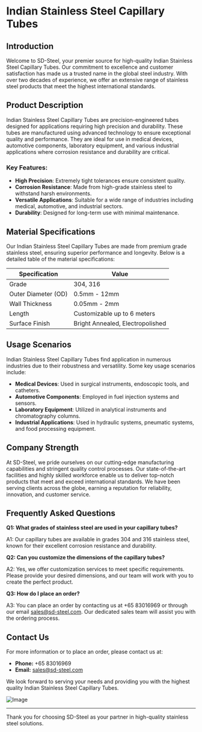 # Indian Stainless Steel Capillary Tubes

## Introduction

Welcome to SD-Steel, your premier source for high-quality Indian Stainless Steel Capillary Tubes. Our commitment to excellence and customer satisfaction has made us a trusted name in the global steel industry. With over two decades of experience, we offer an extensive range of stainless steel products that meet the highest international standards.

## Product Description

Indian Stainless Steel Capillary Tubes are precision-engineered tubes designed for applications requiring high precision and durability. These tubes are manufactured using advanced technology to ensure exceptional quality and performance. They are ideal for use in medical devices, automotive components, laboratory equipment, and various industrial applications where corrosion resistance and durability are critical.

### Key Features:

- **High Precision**: Extremely tight tolerances ensure consistent quality.
- **Corrosion Resistance**: Made from high-grade stainless steel to withstand harsh environments.
- **Versatile Applications**: Suitable for a wide range of industries including medical, automotive, and industrial sectors.
- **Durability**: Designed for long-term use with minimal maintenance.

## Material Specifications

Our Indian Stainless Steel Capillary Tubes are made from premium grade stainless steel, ensuring superior performance and longevity. Below is a detailed table of the material specifications:

| Specification | Value |
|---------------|-------|
| Grade         | 304, 316 |
| Outer Diameter (OD) | 0.5mm - 12mm |
| Wall Thickness | 0.05mm - 2mm |
| Length        | Customizable up to 6 meters |
| Surface Finish | Bright Annealed, Electropolished |

## Usage Scenarios

Indian Stainless Steel Capillary Tubes find application in numerous industries due to their robustness and versatility. Some key usage scenarios include:

- **Medical Devices**: Used in surgical instruments, endoscopic tools, and catheters.
- **Automotive Components**: Employed in fuel injection systems and sensors.
- **Laboratory Equipment**: Utilized in analytical instruments and chromatography columns.
- **Industrial Applications**: Used in hydraulic systems, pneumatic systems, and food processing equipment.

## Company Strength

At SD-Steel, we pride ourselves on our cutting-edge manufacturing capabilities and stringent quality control processes. Our state-of-the-art facilities and highly skilled workforce enable us to deliver top-notch products that meet and exceed international standards. We have been serving clients across the globe, earning a reputation for reliability, innovation, and customer service.

## Frequently Asked Questions

**Q1: What grades of stainless steel are used in your capillary tubes?**

A1: Our capillary tubes are available in grades 304 and 316 stainless steel, known for their excellent corrosion resistance and durability.

**Q2: Can you customize the dimensions of the capillary tubes?**

A2: Yes, we offer customization services to meet specific requirements. Please provide your desired dimensions, and our team will work with you to create the perfect product.

**Q3: How do I place an order?**

A3: You can place an order by contacting us at +65 83016969 or through our email sales@sd-steel.com. Our dedicated sales team will assist you with the ordering process.

## Contact Us

For more information or to place an order, please contact us at:
- **Phone:** +65 83016969
- **Email:** sales@sd-steel.com

We look forward to serving your needs and providing you with the highest quality Indian Stainless Steel Capillary Tubes.

![Image](https://github.com/user-attachments/assets/2567258e-e124-4816-932d-1809bd27ef0b)

---

Thank you for choosing SD-Steel as your partner in high-quality stainless steel solutions.